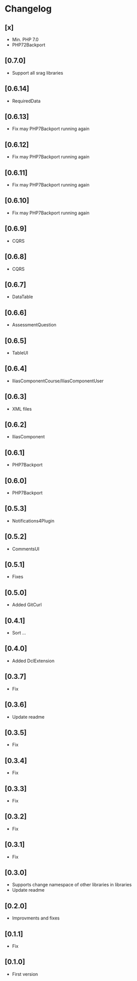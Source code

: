 # Changelog

## [x]
- Min. PHP 7.0
- PHP72Backport

## [0.7.0]
- Support all srag libraries

## [0.6.14]
- RequiredData

## [0.6.13]
- Fix may PHP7Backport running again

## [0.6.12]
- Fix may PHP7Backport running again

## [0.6.11]
- Fix may PHP7Backport running again

## [0.6.10]
- Fix may PHP7Backport running again

## [0.6.9]
- CQRS

## [0.6.8]
- CQRS

## [0.6.7]
- DataTable

## [0.6.6]
- AssessmentQuestion

## [0.6.5]
- TableUI

## [0.6.4]
- IliasComponentCourse/IliasComponentUser

## [0.6.3]
- XML files

## [0.6.2]
- IliasComponent

## [0.6.1]
- PHP7Backport

## [0.6.0]
- PHP7Backport

## [0.5.3]
- Notifications4Plugin

## [0.5.2]
- CommentsUI

## [0.5.1]
- Fixes

## [0.5.0]
- Added GitCurl

## [0.4.1]
- Sort ...

## [0.4.0]
- Added DclExtension

## [0.3.7]
- Fix

## [0.3.6]
- Update readme

## [0.3.5]
- Fix

## [0.3.4]
- Fix

## [0.3.3]
- Fix

## [0.3.2]
- Fix

## [0.3.1]
- Fix

## [0.3.0]
- Supports change namespace of other libraries in libraries
- Update readme

## [0.2.0]
- Improvments and fixes

## [0.1.1]
- Fix

## [0.1.0]
- First version

